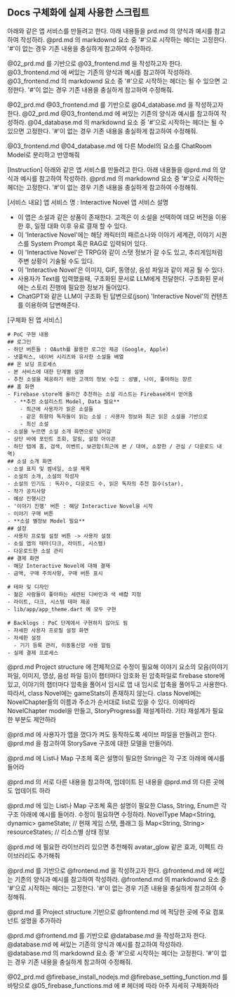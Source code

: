 ## Docs 구체화에 실제 사용한 스크립트

아래와 같은 앱 서비스를 만들려고 한다. 아래 내용들을 prd.md 의 양식과 예시를 참고하여 작성하라.
@prd.md 의 markdownd 요소 중 '#'으로 시작하는 헤더는 고정한다. '#'이 없는 경우 기존 내용을 충실하게 참고하여 수정하라.


@02_prd.md   를 기반으로 @03_frontend.md  을 작성하고자 한다. @03_frontend.md  에 써있는 기존의 양식과 예시를 참고하여 작성하라. @03_frontend.md  의 markdownd 요소 중 '#'으로 시작하는 헤더는 될 수 있으면 고정한다. '#'이 없는 경우 기존 내용을 충실하게 참고하여 수정해줘.

@02_prd.md  @03_frontend.md  를 기반으로 @04_database.md  을 작성하고자 한다. @02_prd.md  @03_frontend.md  에 써있는 기존의 양식과 예시를 참고하여 작성하라. @04_database.md  의 markdownd 요소 중 '#'으로 시작하는 헤더는 될 수 있으면 고정한다. '#'이 없는 경우 기존 내용을 충실하게 참고하여 수정해줘.

@03_frontend.md  @04_database.md  에 다른 Model의 요소를 ChatRoom Model로 분리하고 반영해줘

[Instruction]
아래와 같은 앱 서비스를 만들려고 한다. 아래 내용들을 @prd.md 의 양식과 예시를 참고하여 작성하라.
@prd.md 의 markdownd 요소 중 '#'으로 시작하는 헤더는 고정한다. '#'이 없는 경우 기존 내용을 충실하게 참고하여 수정해줘.

[서비스 내요]
앱 서비스 명 : Interactive Novel
앱 서비스 설명
- 이 앱은 소설과 같은 상품이 존재한다. 고객은 이 소설을 선택하여 데모 버전을 이용한 후, 일정 대화 이후 유료 결재 할 수 있다.
- 이 'Interactive Novel'에는 해당 캐릭터의 패르소나와 이야기 세계관, 이야기 시퀀스를 System Prompt 혹은 RAG로 입력되어 있다.
- 이 'Interactive Novel'은 TRPG와 같이 스탯 정보가 갈 수도 있고, 추리게임처럼 주변 상황이 기술될 수도 있다.
- 이 'Interactive Novel'은 이미지, GIF, 동영상, 음성 파일과 같이 제공 될 수 있다.
- 사용자가 Text를 입력했을때, 구조화된 문서로 LLM에게 전달한다. 구조화된 문서에는 스토리 진행에 필요한 정보가 들어있다.
- ChatGPT와 같은 LLM이 구조화 된 답변으로(json) 'Interactive Novel'의 컨텐츠를 이용하여 답변해준다.

[구체화 된 앱 서비스]
```
# PoC 구현 내용
## 로그인
- 하단 버튼들 : OAuth를 활용한 로그인 제공 (Google, Apple)
- 넷플릭스, 네이버 시리즈와 유사한 소설들 배열
## 온 보딩 프로세스
- 본 서비스에 대한 단계별 설명
- 추천 소설을 제공하기 위한 고객의 정보 수집 : 성별, 나이, 좋아하는 장르
## 홈 화면
- Firebase store에 올라간 추천하는 소설 리스트는 Firebase에서 얻어옴
  - **추천 소설리스트 Model, Data 필요**
    - 최근에 사용자가 읽은 소설들
    - 같은 취향의 독자들이 읽는 소설 : 사용자 정보와 최근 읽은 소설을 기반으로
    - 최신 소설
- 소설을 누르면 소설 소개 화면으로 넘어감
- 상단 바에 포인트 조회, 알림, 설정 아이콘
- 하단 탭에 홈, 검색, 이벤트, 보관함(최근에 본 / 대여, 소장한 / 관심 / 다운로드 내역)
## 소설 소개 화면
- 소설 표지 및 썸네일, 소설 제목
- 소설의 소개, 소설의 작성자
- 소설의 인기도 : 독자수, 다운로드 수, 읽은 독자의 추천 점수(star),
- 작가 공지사항
- 예상 진행시간
- '이야기 진행' 버튼 : 해당 Interactive Novel을 시작
- 이야기 구매 버튼
- **소설 별정보 Model 필요**
## 설정
- 사용자 프로필 설정 버튼 -> 사용자 설정
- 소설 앱의 테마(다크, 라이트, 시스템)
- 다운로드한 소설 관리 
## 결제 화면
- 해당 Interactive Novel에 대해 결재
- 금액, 구매 주의사항, 구매 버튼 표시

# 테마 및 디자인
- 젊은 사람들이 좋아하는 세련된 디바인과 색 배합 지정
- 라이트, 다크, 시스템 테마 제공
- lib/app/app_theme.dart 에 모두 구현

# Backlogs : PoC 단계에서 구현하지 않아도 됨
- 자세한 사용자 프로필 설정 화면
- 자세한 설정
  - 기기 등록 관리, 이동통신망 사용 알림
- 실제 결제 프로세스
```

@prd.md Project structure 에 전체적으로 수정이 필요해
이야기 요소의 모음(이야기 파일, 이미지, 영상, 음성 파일 등)이 챕터마다 암호화 된 압축파일로 firebase store에 있고,
이야기의 챕터마다 압축을 풀어서 임시로 앱 내 임시로 압축을 풀어두고 사용한다.
따라서, class Novel에는 gameStats이 존재하지 않는다. class Novel에는 NovelChapter들의 이름과 주소가 순서대로 list로 있을 수 있다.
이에따라 NovelChapter model을 만들고,  StoryProgress를 재설계하라.
기타 재설계가 필요한 부분도 제안하라

@prd.md 에 사용자가 앱을 껐다가 켜도 동작하도록 세이브 파일을 만들려고 한다.
@prd.md 을 참고하여 StorySave 구조에 대한 모델을 만들어라.

@prd.md 에 List나 Map 구조체 혹은 설명이 필요한 String은 각 구조 아래에 예시를 들어라

@prd.md 의 서로 다른 내용을 참고하여, 업데이트 된 내용을 @prd.md 의 다른 곳에도 업데이트 하라

@prd.md 에 있는 List나 Map 구조체 혹은 설명이 필요한 Class, String, Enum은 각 구조 아래에 예시를 들어라.
수정이 필요하면 수정하라.
NovelType
Map<String, dynamic> gameState;  // 현재 게임 스탯, 플래그 등
Map<String, String> resourceStates;  // 리소스별 상태 정보

@prd.md 에 필요한 라이브러리 있으면 추천해줘
avatar_glow 같은 효과, 이펙트 라이브러리도 추가해줘

@prd.md 를 기반으로 @frontend.md 을 작성하고자 한다. @frontend.md 에 써있는 기존의 양식과 예시를 참고하여 작성하라.
@frontend.md 의 markdownd 요소 중 '#'으로 시작하는 헤더는 고정한다. '#'이 없는 경우 기존 내용을 충실하게 참고하여 수정해줘.

@prd.md 를 Project structure 기반으로 @frontend.md 에 적당한 곳에 주요 컴포넌트 설명을 추가하라

@prd.md @frontend.md 를 기반으로 @database.md 을 작성하고자 한다. @database.md 에 써있는 기존의 양식과 예시를 참고하여 작성하라.
@database.md 의 markdownd 요소 중 '#'으로 시작하는 헤더는 고정한다. '#'이 없는 경우 기존 내용을 충실하게 참고하여 수정해줘.

@02_prd.md @firebase_install_nodejs.md @firebase_setting_function.md 를 바탕으로  @05_firebase_functions.md 에 # 헤더에 따라 아주 자세히 구체화하라